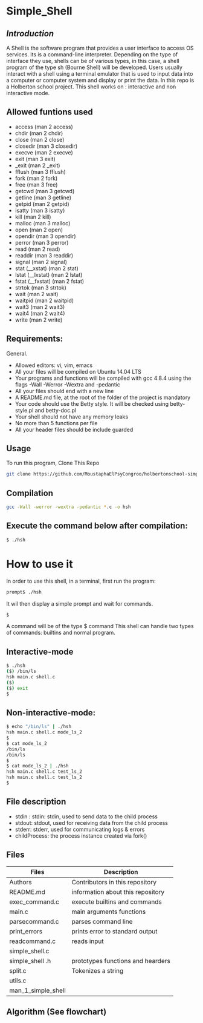 # Simple_Shell

## _Introduction_

A Shell is the software program that provides a user interface to access OS services. its is a command-line interpreter.  Depending on the type of interface they use, shells can be of various types, in this case, a shell program of the type sh (Bourne Shell) will be developed. Users usually interact with a shell using a terminal emulator that is used to input data into a computer or computer system and display or print the data. In this repo is a Holberton school project.
This shell works on : interactive and non interactive mode.


## Allowed funtions used
- access (man 2 access)
- chdir (man 2 chdir)
- close (man 2 close)
- closedir (man 3 closedir)
- execve (man 2 execve)
- exit (man 3 exit)
- _exit (man 2 _exit)
- fflush (man 3 fflush)
- fork (man 2 fork)
- free (man 3 free)
- getcwd (man 3 getcwd)
- getline (man 3 getline)
- getpid (man 2 getpid)
- isatty (man 3 isatty)
- kill (man 2 kill)
- malloc (man 3 malloc)
- open (man 2 open)
- opendir (man 3 opendir)
- perror (man 3 perror)
- read (man 2 read)
- readdir (man 3 readdir)
- signal (man 2 signal)
- stat (__xstat) (man 2 stat)
- lstat (__lxstat) (man 2 lstat)
- fstat (__fxstat) (man 2 fstat)
- strtok (man 3 strtok)
- wait (man 2 wait)
- waitpid (man 2 waitpid)
- wait3 (man 2 wait3)
- wait4 (man 2 wait4)
- write (man 2 write)

## Requirements:

General.
- Allowed editors: vi, vim, emacs
- All your files will be compiled on Ubuntu 14.04 LTS
- Your programs and functions will be compiled with gcc 4.8.4 using the flags -Wall -Werror -Wextra and -pedantic
- All your files should end with a new line
- A README.md file, at the root of the folder of the project is mandatory
- Your code should use the Betty style. It will be checked using betty-style.pl and betty-doc.pl
- Your shell should not have any memory leaks
- No more than 5 functions per file
- All your header files should be include guarded

## Usage
To run this program,
Clone This Repo

```sh
git clone https://github.com/MoustaphaElPsyCongroo/holbertonschool-simple_shell.git
```
## Compilation

```sh
gcc -Wall -werror -wextra -pedantic *.c -o hsh
```

## Execute the command below after compilation:

```sh
$ ./hsh
```
# How to use it 
In order to use this shell, in a terminal, first run the program:
```sh
prompt$ ./hsh
```
It wil then display a simple prompt and wait for commands.
```sh
$
```
A command will be of the type $ command
This shell can handle two types of commands: builtins and normal program.

## Interactive-mode

```sh
$ ./hsh
($) /bin/ls
hsh main.c shell.c
($)
($) exit
$
```
## Non-interactive-mode:

```sh
$ echo "/bin/ls" | ./hsh
hsh main.c shell.c mode_ls_2
$
$ cat mode_ls_2
/bin/ls
/bin/ls
$
$ cat mode_ls_2 | ./hsh
hsh main.c shell.c test_ls_2
hsh main.c shell.c test_ls_2
$
```
## File description
- stdin : stdin: stdin, used to send data to the child process
- stdout: stdout, used for receiving data from the child process
- stderr: stderr, used for communicating logs & errors
- childProcess: the process instance created via fork()

## Files
| Files | Description |
| ----- | ----------- |
| Authors |Contributors in this repository |
| README.md | information about this repository |
| exec_command.c| execute builtins and commands |
| main.c | main arguments functions |
| parsecommand.c | parses command line |
| print_errors | prints error to standard output |
| readcommand.c | reads input
| simple_shell.c |
| simple_shell .h | prototypes functions and hearders |
| split.c | Tokenizes a string |
|utils.c |
|man_1_simple_shell

## Algorithm (See flowchart)
